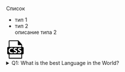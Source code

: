 Список 
  - тип 1
  - тип 2  
    описание типа 2

<img src="img/img.jpg" width="50" height="50">
 
 
 <details> 
  <summary>Q1: What is the best Language in the World? </summary>
   A1: JavaScript
   ![Image of Yaktocat](img/img.jpg)
</details>